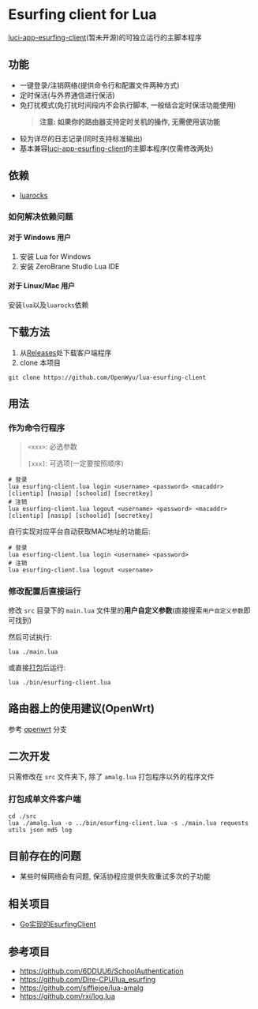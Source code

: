 # Esurfing client for Lua

[luci-app-esurfing-client](https://github.com/OpenWyu/luci-app-esurfing-client)(暂未开源)的可独立运行的主脚本程序

## 功能

- 一键登录/注销网络(提供命令行和配置文件两种方式)
- 定时保活(与外界通信进行保活)
- 免打扰模式(免打扰时间段内不会执行脚本, 一般结合定时保活功能使用)
  > **注意: 如果你的路由器支持定时关机的操作, 无需使用该功能**
- 较为详尽的日志记录(同时支持标准输出)
- 基本兼容[luci-app-esurfing-client](https://github.com/OpenWyu/luci-app-esurfing-client)的主脚本程序(仅需修改两处)

## 依赖

- [luarocks](https://luarocks.org/)

### 如何解决依赖问题

#### 对于 Windows 用户

1. 安装 Lua for Windows
2. 安装 ZeroBrane Studio Lua IDE

#### 对于 Linux/Mac 用户

安装`lua`以及`luarocks`依赖

## 下载方法

1. 从[Releases](https://github.com/OpenWyu/lua-esurfing-client/releases)处下载客户端程序
2. clone 本项目

  ```shell
  git clone https://github.com/OpenWyu/lua-esurfing-client
  ```

## 用法

### 作为命令行程序

> `<xxx>`: 必选参数
> 
> `[xxx]`: 可选项(一定要按照顺序)

```shell
# 登录
lua esurfing-client.lua login <username> <password> <macaddr> [clientip] [nasip] [schoolid] [secretkey]
# 注销
lua esurfing-client.lua logout <username> <password> <macaddr> [clientip] [nasip] [schoolid] [secretkey]
```

自行实现对应平台自动获取MAC地址的功能后:

```shell
# 登录
lua esurfing-client.lua login <username> <password>
# 注销
lua esurfing-client.lua logout <username>
```

### 修改配置后直接运行

修改 `src` 目录下的 `main.lua` 文件里的**用户自定义参数**(直接搜索`用户自定义参数`即可找到)

然后可试执行:

```shell
lua ./main.lua
```

或直接[打包](#打包成单文件客户端)后运行:

```shell
lua ./bin/esurfing-client.lua
```

## 路由器上的使用建议(OpenWrt)

参考 [openwrt](https://github.com/OpenWyu/lua-esurfing-client/tree/openwrt) 分支

## 二次开发

只需修改在 `src` 文件夹下, 除了 `amalg.lua` 打包程序以外的程序文件

### 打包成单文件客户端

```shell
cd ./src
lua ./amalg.lua -o ../bin/esurfing-client.lua -s ./main.lua requests utils json md5 log
```

## 目前存在的问题

- 某些时候网络会有问题, 保活协程应提供失败重试多次的子功能

## 相关项目

- [Go实现的EsurfingClient](https://github.com/P1ay2win/TPClient)

## 参考项目

- https://github.com/6DDUU6/SchoolAuthentication
- https://github.com/Dire-CPU/lua_esurfing
- https://github.com/siffiejoe/lua-amalg
- https://github.com/rxi/log.lua
